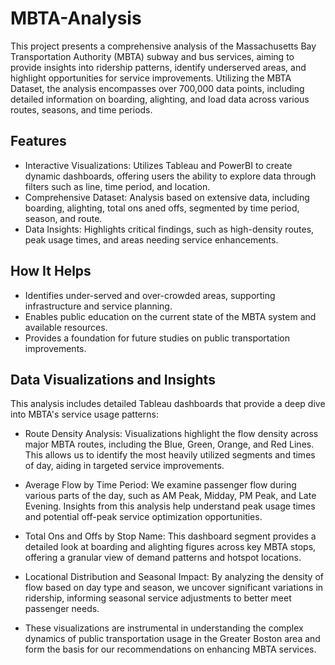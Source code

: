 # MBTA-Analysis

This project presents a comprehensive analysis of the Massachusetts Bay Transportation Authority (MBTA) subway and bus services, aiming to provide insights into ridership patterns, identify underserved areas, and highlight opportunities for service improvements. Utilizing the MBTA Dataset, the analysis encompasses over 700,000 data points, including detailed information on boarding, alighting, and load data across various routes, seasons, and time periods.

## Features
* Interactive Visualizations: Utilizes Tableau and PowerBI to create dynamic dashboards, offering users the ability to explore data through filters such as line, time period, and location.  
* Comprehensive Dataset: Analysis based on extensive data, including boarding, alighting, total ons aned offs, segmented by time period, season, and route.  
* Data Insights: Highlights critical findings, such as high-density routes, peak usage times, and areas needing service enhancements.

## How It Helps  
* Identifies under-served and over-crowded areas, supporting infrastructure and service planning.  
* Enables public education on the current state of the MBTA system and available resources.  
* Provides a foundation for future studies on public transportation improvements.

## Data Visualizations and Insights
This analysis includes detailed Tableau dashboards that provide a deep dive into MBTA's service usage patterns:

* Route Density Analysis: Visualizations highlight the flow density across major MBTA routes, including the Blue, Green, Orange, and Red Lines. This allows us to identify the most heavily utilized segments and times of day, aiding in targeted service improvements.  

* Average Flow by Time Period: We examine passenger flow during various parts of the day, such as AM Peak, Midday, PM Peak, and Late Evening. Insights from this analysis help understand peak usage times and potential off-peak service optimization opportunities.  

* Total Ons and Offs by Stop Name: This dashboard segment provides a detailed look at boarding and alighting figures across key MBTA stops, offering a granular view of demand patterns and hotspot locations.  

* Locational Distribution and Seasonal Impact: By analyzing the density of flow based on day type and season, we uncover significant variations in ridership, informing seasonal service adjustments to better meet passenger needs.  

* These visualizations are instrumental in understanding the complex dynamics of public transportation usage in the Greater Boston area and form the basis for our recommendations on enhancing MBTA services.  
